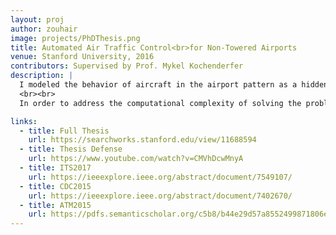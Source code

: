```yaml
---
layout: proj
author: zouhair
image: projects/PhDThesis.png
title: Automated Air Traffic Control<br>for Non-Towered Airports
venue: Stanford University, 2016
contributors: Supervised by Prof. Mykel Kochenderfer
description: |
  I modeled the behavior of aircraft in the airport pattern as a hidden Markov Model (HMM) whose parameters are learned from real-world radar observations. Then I determined optimal advisories to reduce the risk of collision by formulating the problem as a partially observable semi-Markov decision process (POSMDP), and solved it using Reinforcement Learning techniques.
  <br><br>
  In order to address the computational complexity of solving the problem, I used different approximation methods including exponential sojourn times, phase-type distributions, online algorithms, and particle filters for belief estimation.

links:
  - title: Full Thesis
    url: https://searchworks.stanford.edu/view/11688594
  - title: Thesis Defense
    url: https://www.youtube.com/watch?v=CMVhDcwMnyA
  - title: ITS2017
    url: https://ieeexplore.ieee.org/abstract/document/7549107/
  - title: CDC2015
    url: https://ieeexplore.ieee.org/abstract/document/7402670/
  - title: ATM2015
    url: https://pdfs.semanticscholar.org/c5b8/b44e29d57a8552499871806e42fe43b4e63e.pdf
---
```

